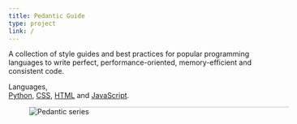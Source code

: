 ```yaml
---
title: Pedantic Guide
type: project
link: /
---
```


A collection of style guides and best practices for popular programming languages
to write perfect, performance-oriented, memory-efficient and consistent code.

<p>Languages,<br><a href="https://pedantic-python.readme.io/">Python</a>, <a href="http://pedantic-css.readme.io/">CSS</a>, <a href="http://pedantic-html.readme.io/">HTML</a> and <a href="http://pedantic-js.readme.io/">JavaScript</a>.</p>

<figure style="margin-right: -3.5em;border: 1px solid #ddd;">
    <img src="http://res.cloudinary.com/dw9fem4ki/image/upload/v1418549469/pedantic_asnj0p.png" alt="Pedantic series" style="margin-bottom: -1.5em;">
</figure>
